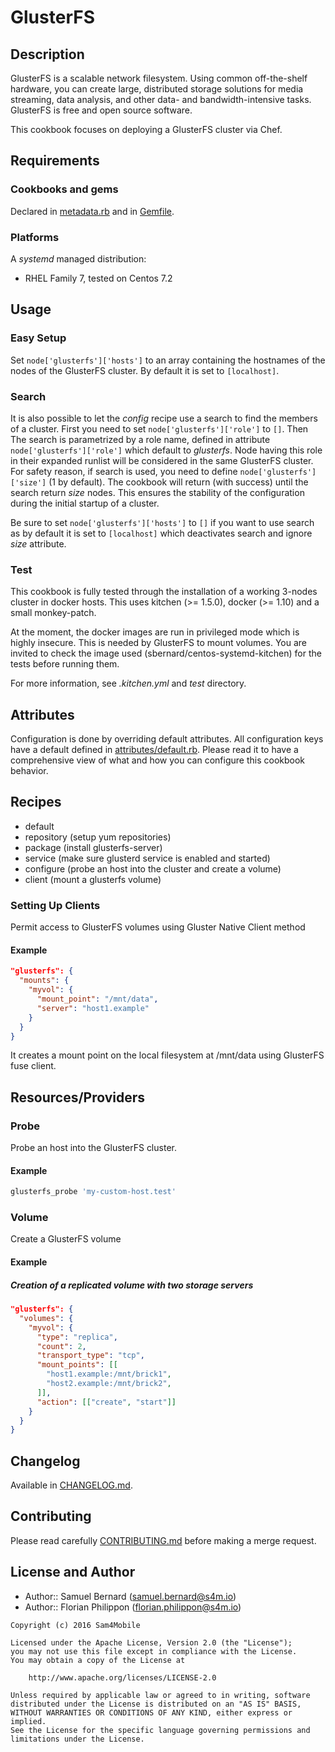 GlusterFS
=========

Description
-----------

GlusterFS is a scalable network filesystem. Using common off-the-shelf
hardware, you can create large, distributed storage solutions for media
streaming, data analysis, and other data- and bandwidth-intensive tasks.
GlusterFS is free and open source software.

This cookbook focuses on deploying a GlusterFS cluster via Chef.

Requirements
------------

### Cookbooks and gems

Declared in [metadata.rb](metadata.rb) and in [Gemfile](Gemfile).

### Platforms

A *systemd* managed distribution:
- RHEL Family 7, tested on Centos 7.2

Usage
-----

### Easy Setup

Set `node['glusterfs']['hosts']` to an array containing the hostnames of
the nodes of the GlusterFS cluster. By default it is set to
`[localhost]`.

### Search

It is also possible to let the *config* recipe use a search to find the members
of a cluster. First you need to set `node['glusterfs']['role']` to `[]`. Then
The search is parametrized by a role name, defined in attribute
`node['glusterfs']['role']` which default to *glusterfs*. Node having this role
in their expanded runlist will be considered in the same GlusterFS cluster. For
safety reason, if search is used, you need to define
`node['glusterfs']['size']` (1 by default). The cookbook will return (with
success) until the search return *size* nodes. This ensures the stability of
the configuration during the initial startup of a cluster.

Be sure to set `node['glusterfs']['hosts']` to `[]` if you want to use search
as by default it is set to `[localhost]` which deactivates search and ignore
*size* attribute.

### Test

This cookbook is fully tested through the installation of a working 3-nodes
cluster in docker hosts. This uses kitchen (>= 1.5.0), docker (>= 1.10) and
a small monkey-patch.

At the moment, the docker images are run in privileged mode which is highly
insecure. This is needed by GlusterFS to mount volumes. You are invited to
check the image used (sbernard/centos-systemd-kitchen) for the tests before
running them.

For more information, see *.kitchen.yml* and *test* directory.

Attributes
----------

Configuration is done by overriding default attributes. All configuration keys
have a default defined in [attributes/default.rb](attributes/default.rb).
Please read it to have a comprehensive view of what and how you can configure
this cookbook behavior.

Recipes
-------

* default
* repository (setup yum repositories)
* package (install glusterfs-server)
* service (make sure glusterd service is enabled and started)
* configure (probe an host into the cluster and create a volume)
* client (mount a glusterfs volume)

### Setting Up Clients

Permit access to GlusterFS volumes using Gluster Native Client method

#### Example

```json
"glusterfs": {
  "mounts": {
    "myvol": {
      "mount_point": "/mnt/data",
      "server": "host1.example"
    }
  }
}
```

It creates a mount point on the local filesystem at /mnt/data
using GlusterFS fuse client.

Resources/Providers
-------------------

### Probe

Probe an host into the GlusterFS cluster.

#### Example

```ruby
glusterfs_probe 'my-custom-host.test'
```

### Volume

Create a GlusterFS volume

#### Example

##### Creation of a replicated volume with two storage servers

```json
"glusterfs": {
  "volumes": {
    "myvol": {
      "type": "replica",
      "count": 2,
      "transport_type": "tcp",
      "mount_points": [[
        "host1.example:/mnt/brick1",
        "host2.example:/mnt/brick2",
      ]],
      "action": [["create", "start"]]
    }
  }
}

```

Changelog
---------

Available in [CHANGELOG.md](CHANGELOG).

Contributing
------------

Please read carefully [CONTRIBUTING.md](CONTRIBUTING.md) before making a merge
request.

License and Author
------------------

- Author:: Samuel Bernard (<samuel.bernard@s4m.io>)
- Author:: Florian Philippon (<florian.philippon@s4m.io>)

```text
Copyright (c) 2016 Sam4Mobile

Licensed under the Apache License, Version 2.0 (the "License");
you may not use this file except in compliance with the License.
You may obtain a copy of the License at

    http://www.apache.org/licenses/LICENSE-2.0

Unless required by applicable law or agreed to in writing, software
distributed under the License is distributed on an "AS IS" BASIS,
WITHOUT WARRANTIES OR CONDITIONS OF ANY KIND, either express or implied.
See the License for the specific language governing permissions and
limitations under the License.
```
